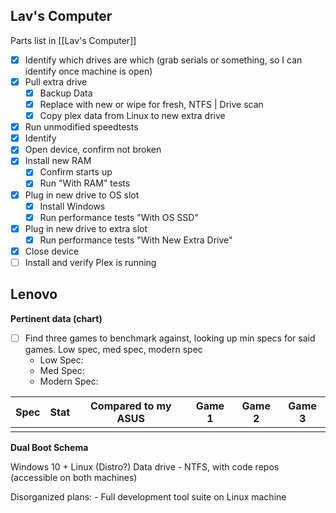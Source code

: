 

## Lav's Computer

Parts list in [[Lav's Computer]]

- [x] Identify which drives are which (grab serials or something, so I can identify once machine is open)
- [x] Pull extra drive
	- [x] Backup Data
	- [x] Replace with new or wipe for fresh, NTFS | Drive scan
	- [x] Copy plex data from Linux to new extra drive
- [x] Run unmodified speedtests
- [x] Identify 
- [x] Open device, confirm not broken
- [x] Install new RAM
	- [x] Confirm starts up
	- [x] Run "With RAM" tests
- [x] Plug in new drive to OS slot
	- [x] Install Windows
	- [x] Run performance tests "With OS SSD"
- [x] Plug in new drive to extra slot
	- [x] Run performance tests "With New Extra Drive"
- [x] Close device
- [ ] Install and verify Plex is running

## Lenovo

**Pertinent data (chart)**
- [ ] Find three games to benchmark against, looking up min specs for said games. Low spec, med spec, modern spec
	- Low Spec:
	- Med Spec:
	- Modern Spec:

| Spec | Stat | Compared to my ASUS | Game 1 | Game 2 | Game 3 |
| ---- | ---- | ------------------- | ------ | ------ | ------ |
|      |      |                     |        |        |        |
**Dual Boot Schema**

Windows 10 + Linux (Distro?)
Data drive - NTFS, with code repos (accessible on both machines)

Disorganized plans:
	- Full development tool suite on Linux machine
